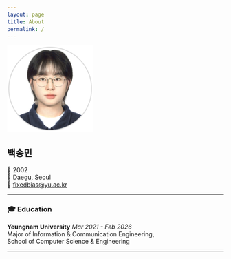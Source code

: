 ```yaml
---
layout: page
title: About
permalink: /
---
```

<img src="assets/profileImg.svg" width="200px" alt="profileimg">

## 백송민
🎂 2002   
📍 Daegu, Seoul   
📨 [fixedbias@yu.ac.kr](mailto:fixedbias@yu.ac.kr)   

---
### 🎓 Education
**Yeungnam University** *Mar 2021 - Feb 2026*    
Major of Information & Communication Engineering,   
School of Computer Science & Engineering   

---
